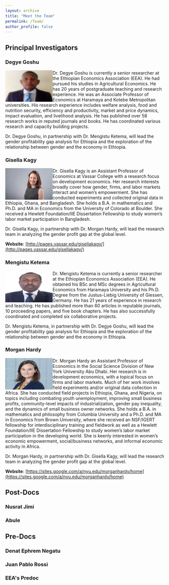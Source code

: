 ```yaml
---
layout: archive
title: "Meet the Team"
permalink: /Team/
author_profile: false
---
```

## Principal Investigators

### Degye Goshu 
<p align="left" width="100%"> <img align="left" style="float: left;" src="../images/Degye.png" width = "150" height="100"> </p> Dr. Degye Goshu is currently a senior researcher at the Ethiopian Economics Association (EEA). He had pursued his studies in Agricultural Economics. He has 20 years of postgraduate teaching and research experience. He was an Associate Professor of Economics at Haramaya and Kotebe Metropolitan universities. His research experience includes welfare analysis, food and nutrition security, efficiency and productivity, market and price dynamics, impact evaluation, and livelihood analysis. He has published over 58 research works in reputed journals and books. He has coordinated various research and capacity building projects. 

Dr. Degye Goshu, in partnership with Dr. Mengistu Ketema, will lead the gender profitability gap analysis for Ethiopia and the exploration of the relationship between gender and the economy in Ethiopia.

### Gisella Kagy

<img style="float: left;" src="../images/Gisella.jpg" width = "150" height="100"> Dr. Gisella Kagy is an Assistant Professor of Economics at Vassar College with a research focus on development economics. Her research interests broadly cover how gender, firms, and labor markets interact and women’s empowerment. She has conducted experiments and collected original data in Ethiopia, Ghana, and Bangladesh. She holds a B.A. in mathematics and Ph.D. and MA in Economics from the University of Colorado at Boulder. She received a Hewlett Foundation/IIE Dissertation Fellowship to study women’s labor market participation in Bangladesh. 

Dr. Gisella Kagy, in partnership with Dr. Morgan Hardy, will lead the research team in analyzing the gender profit gap at the global level.

**Website**: [http://pages.vassar.edu/gisellakagy/](http://pages.vassar.edu/gisellakagy/)

### Mengistu Ketema 

<img style="float: left;" src="../images/Mengitsu.png" width = "150" height="100"> Dr. Mengistu Ketema is currently a senior researcher at the Ethiopian Economics Association (EEA). He obtained his BSc and MSc degrees in Agricultural Economics from Haramaya University and his Ph.D. Degree from the Justus-Liebig University of Giessen, Germany. He has 21 years of experience in research and teaching. He has published more than 60 articles in reputable journals, 10 proceeding papers, and five book chapters. He has also successfully coordinated and completed six collaborative projects.

Dr. Mengistu Ketema, in partnership with Dr. Degye Goshu, will lead the gender profitability gap analysis for Ethiopia and the exploration of the relationship between gender and the economy in Ethiopia.

### Morgan Hardy 

<img style="float: left;" src="../images/Morgan.jpg" width = "150" height="100"> Dr. Morgan Hardy an Assistant Professor of Economics in the Social Science Division of New York University Abu Dhabi.  Her research is in development economics, with a topical focus on firms and labor markets. Much of her work involves field experiments and/or original data collection in Africa. She has conducted field projects in Ethiopia, Ghana, and Nigeria, on topics including combating youth unemployment, improving small business profits, community-level impacts of industrialization, gender pay inequality, and the dynamics of small business owner networks. She holds a B.A. in mathematics and philosophy from Columbia University and a Ph.D. and MA in Economics from Brown University, where she received an NSF/IGERT fellowship for interdisciplinary training and fieldwork as well as a Hewlett Foundation/IIE Dissertation Fellowship to study women’s labor market participation in the developing world. She is keenly interested in women’s economic empowerment, social/business networks, and informal economic activity in Africa.

Dr. Morgan Hardy, in partnership with Dr. Gisella Kagy, will lead the research team in analyzing the gender profit gap at the global level.

**Website**: [https://sites.google.com/a/nyu.edu/morganhardy/home](https://sites.google.com/a/nyu.edu/morganhardy/home)


## Post-Docs

### Nusrat Jimi

### Abule 

## Pre-Docs

### Denat Ephrem Negatu

### Juan Pablo Rossi

### EEA's Predoc
